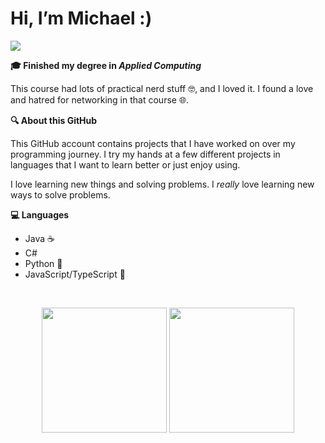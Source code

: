 # Hi, I’m Michael :)
![](https://komarev.com/ghpvc/?username=yikemlone&style=flat-square)

**🎓 Finished my degree in _Applied Computing_**

This course had lots of practical nerd stuff 🤓, and I loved it. I found a love and hatred for networking in that course 🌐.​

**🔍 About this GitHub**

This GitHub account contains projects that I have worked on over my programming journey. I try my hands at a few different projects in languages that I want to learn better or just enjoy using.​

I love learning new things and solving problems. I _really_ love learning new ways to solve problems.​

**💻 Languages**

- Java ☕​
- C# 
- Python 🐍​
- JavaScript/TypeScript 📜

<br>

<p align="center">
  <img height="200" src="https://github-readme-stats.vercel.app/api?username=yikemlone&show_icons=true&theme=dark" />
  <img height="200" src="https://github-readme-stats.vercel.app/api/top-langs?username=yikemlone&layout=compact&langs_count=8&card_width=320&theme=dark" />
</p>
